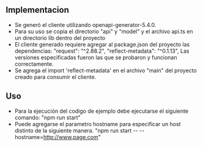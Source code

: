 ## Implementacion

- Se generó el cliente utilizando openapi-generator-5.4.0.
- Para su uso se copia el directorio "api" y "model" y el archivo api.ts en un directorio lib dentro del proyecto
- El cliente generado requiere agregar al package.json del proyecto las dependencias:
    "request": "^2.88.2",
    "reflect-metadata": "^0.1.13",
  Las versiones especificadas fueron las que se probaron y funcionan correctamente.
- Se agrega el import 'reflect-metadata' en el archivo "main" del proyecto creado para consumir el cliente.

## Uso

- Para la ejecución del codigo de ejemplo debe ejecutarse el siguiente comando:
  "npm run start"
- Puede agregarse el parametro hostname para especificar un host distinto de la siguiente manera. 
 "npm run start -- --hostname=http://www.page.com"

